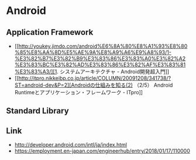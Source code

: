 # Android
## Application Framework
- [[http://youkey.jimdo.com/android%E6%8A%80%E8%A1%93%E8%80%85%E8%AA%8D%E5%AE%9A%E8%A9%A6%E9%A8%93/1-%E3%82%B7%E3%82%B9%E3%83%86%E3%83%A0%E3%82%A2%E3%83%BC%E3%82%AD%E3%83%86%E3%82%AF%E3%83%81%E3%83%A3/][1. システムアーキテクチャ - Android開発超入門]]
- [[http://itpro.nikkeibp.co.jp/article/COLUMN/20091208/341738/?ST=android-dev&P=2][Androidの仕組みを知る(2) （2/5） Android Runtimeとアプリケーション・フレームワーク - ITpro]]

## Standard Library

## Link
- http://developer.android.com/intl/ja/index.html
- https://employment.en-japan.com/engineerhub/entry/2018/01/17/110000

